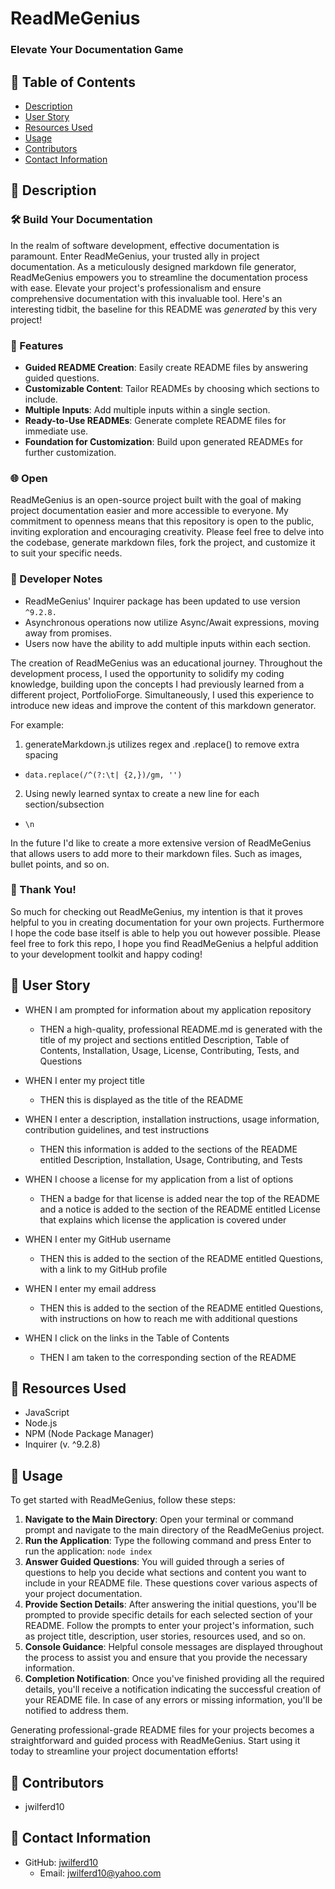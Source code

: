 # ReadMeGenius
### Elevate Your Documentation Game

## 📂 Table of Contents 
- [Description](#wave-description)
- [User Story](#open_book-user-story)
- [Resources Used](#floppy_disk-resources-used)
- [Usage](#minidisc-usage)
- [Contributors](#paperclip-contributors)
- [Contact Information](#e-mail-contact-information)

## :wave: Description

### 🛠️ Build Your Documentation
In the realm of software development, effective documentation is paramount. Enter ReadMeGenius, your trusted ally in project documentation. As a meticulously designed markdown file generator, ReadMeGenius empowers you to streamline the documentation process with ease. Elevate your project's professionalism and ensure comprehensive documentation with this invaluable tool. Here's an interesting tidbit, the baseline for this README was *generated* by this very project! 

### 🚀 Features
- **Guided README Creation**: Easily create README files by answering guided questions.
- **Customizable Content**: Tailor READMEs by choosing which sections to include.
- **Multiple Inputs**: Add multiple inputs within a single section.
- **Ready-to-Use READMEs**: Generate complete README files for immediate use.
- **Foundation for Customization**: Build upon generated READMEs for further customization.

### 🌐 Open
ReadMeGenius is an open-source project built with the goal of making project documentation easier and more accessible to everyone. My commitment to openness means that this repository is open to the public, inviting exploration and encouraging creativity. Please feel free to delve into the codebase, generate markdown files, fork the project, and customize it to suit your specific needs. 

### 💭 Developer Notes
- ReadMeGenius' Inquirer package has been updated to use version `^9.2.8.`
- Asynchronous operations now utilize Async/Await expressions, moving away from promises.
- Users now have the ability to add multiple inputs within each section.

The creation of ReadMeGenius was an educational journey. Throughout the development process, I used the opportunity to solidify my coding knowledge, building upon the concepts I had previously learned from a different project, PortfolioForge. Simultaneously, I used this experience to introduce new ideas and improve the content of this markdown generator.

For example: 
1. generateMarkdown.js utilizes regex and .replace() to remove extra spacing
  - `data.replace(/^(?:\t| {2,})/gm, '')`
2. Using newly learned syntax to create a new line for each section/subsection
  - `\n`

In the future I'd like to create a more extensive version of ReadMeGenius that allows users to add more to their markdown files. Such as images, bullet points, and so on.

### 🙏 Thank You!
So much for checking out ReadMeGenius, my intention is that it proves helpful to you in creating documentation for your own projects. Furthermore I hope the code base itself is able to help you out however possible. Please feel free to fork this repo, I hope you find ReadMeGenius a helpful addition to your development toolkit and happy coding! 

## :open_book: User Story
- WHEN I am prompted for information about my application repository
  - THEN a high-quality, professional README.md is generated with the title of my project and sections entitled Description, Table of Contents, Installation, Usage, License, Contributing, Tests, and Questions

- WHEN I enter my project title
  - THEN this is displayed as the title of the README

- WHEN I enter a description, installation instructions, usage information, contribution guidelines, and test instructions
  - THEN this information is added to the sections of the README entitled Description, Installation, Usage, Contributing, and Tests

- WHEN I choose a license for my application from a list of options
  - THEN a badge for that license is added near the top of the README and a notice is added to the section of the README entitled License that explains which license the application is covered under

- WHEN I enter my GitHub username
  - THEN this is added to the section of the README entitled Questions, with a link to my GitHub profile

- WHEN I enter my email address
  - THEN this is added to the section of the README entitled Questions, with instructions on how to reach me with additional questions

- WHEN I click on the links in the Table of Contents
  - THEN I am taken to the corresponding section of the README

## :floppy_disk: Resources Used
- JavaScript
- Node.js
- NPM (Node Package Manager)
- Inquirer (v. ^9.2.8)

## :minidisc: Usage
To get started with ReadMeGenius, follow these steps:
1. **Navigate to the Main Directory**: Open your terminal or command prompt and navigate to the main directory of the ReadMeGenius project.
2. **Run the Application**: Type the following command and press Enter to run the application: `node index`
3. **Answer Guided Questions**: You will guided through a series of questions to help you decide what sections and content you want to include in your README file. These questions cover various aspects of your project documentation.
4. **Provide Section Details**: After answering the initial questions, you'll be prompted to provide specific details for each selected section of your README. Follow the prompts to enter your project's information, such as project title, description, user stories, resources used, and so on.
5. **Console Guidance**: Helpful console messages are displayed throughout the process to assist you and ensure that you provide the necessary information.
6. **Completion Notification**: Once you've finished providing all the required details, you'll receive a notification indicating the successful creation of your README file. In case of any errors or missing information, you'll be notified to address them.

Generating professional-grade README files for your projects becomes a straightforward and guided process with ReadMeGenius. Start using it today to streamline your project documentation efforts!

## :paperclip: Contributors
- jwilferd10

## :e-mail: Contact Information

- GitHub: [jwilferd10](https://github.com/jwilferd10)
  - Email: jwilferd10@yahoo.com
